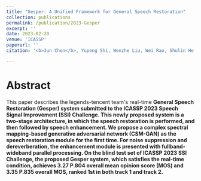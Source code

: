 ```yaml
---
title: "Gesper: A Unified Framework for General Speech Restoration"
collection: publications
permalink: /publication/2023-Gesper
excerpt: ''
date: 2023-02-20
venue: 'ICASSP'
paperurl: ''
citation: '<b>Jun Chen</b>, Yupeng Shi, Wenzhe Liu, Wei Rao, Shulin He, Andong Li, Yannan Wang, Zhiyong Wu, Shidong Shang, Chengshi Zheng. &quot;Inter-SubNet: Speech Enhancement with Subband Interaction&quot;. <i>IEEE International Conference on Acoustics, Speech and Signal Processing (ICASSP)</i>, 2023.'

---
```

Abstract
===
This paper describes the legends-tencent team's real-time <b>Ge<b>neral <b>Spe<b>ech <b>R<b>estoration (Gesper) system submitted to the ICASSP 2023 Speech Signal Improvement (SSI) Challenge. This newly proposed system is a two-stage architecture, in which the speech restoration is performed, and then followed by speech enhancement. We propose a complex spectral mapping-based generative adversarial network (CSM-GAN) as the speech restoration module for the first time. For noise suppression and dereverberation, the enhancement module is presented with fullband-wideband parallel processing. On the blind test set of ICASSP 2023 SSI Challenge, the proposed Gesper system, which satisfies the real-time condition, achieves 3.27 P.804 overall mean opinion score (MOS) and 3.35 P.835 overall MOS, ranked 1st in both track 1 and track 2.
